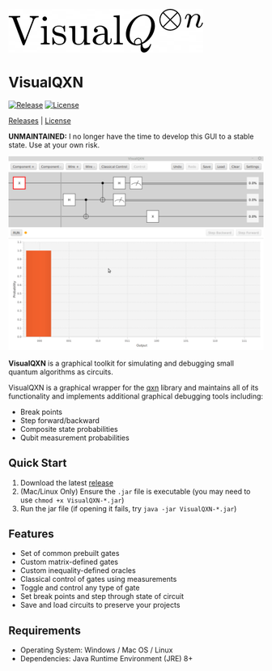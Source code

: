 [![qxn](art/vqxn.png)](https://github.com/armytricks/VisualQXN)
# VisualQXN
[![Release](https://img.shields.io/github/v/release/armytricks/VisualQXN)](https://github.com/armytricks/VisualQXN/releases/latest)
[![License](https://img.shields.io/badge/license-MIT-blue)](LICENSE)

[Releases](https://github.com/armytricks/VisualQXN/releases/latest) | [License](LICENSE)

**UNMAINTAINED:** I no longer have the time to develop this GUI to a stable state. Use at your own risk.

![Quantum Teleportation](art/qteleport.gif)

**VisualQXN** is a graphical toolkit for simulating and debugging small quantum algorithms as circuits.

VisualQXN is a graphical wrapper for the [qxn](https://github.com/armytricks/qxn) library and maintains all of its
functionality and implements additional graphical debugging tools including:
- Break points
- Step forward/backward
- Composite state probabilities
- Qubit measurement probabilities

## Quick Start
1. Download the latest [release](https://github.com/armytricks/VisualQXN/releases/latest)
2. (Mac/Linux Only) Ensure the `.jar` file is executable (you may need to use `chmod +x VisualQXN-*.jar`)
3. Run the jar file (if opening it fails, try `java -jar VisualQXN-*.jar`)

## Features

- Set of common prebuilt gates
- Custom matrix-defined gates
- Custom inequality-defined oracles
- Classical control of gates using measurements
- Toggle and control any type of gate
- Set break points and step through state of circuit
- Save and load circuits to preserve your projects

## Requirements
- Operating System: Windows / Mac OS / Linux
- Dependencies: Java Runtime Environment (JRE) 8+
